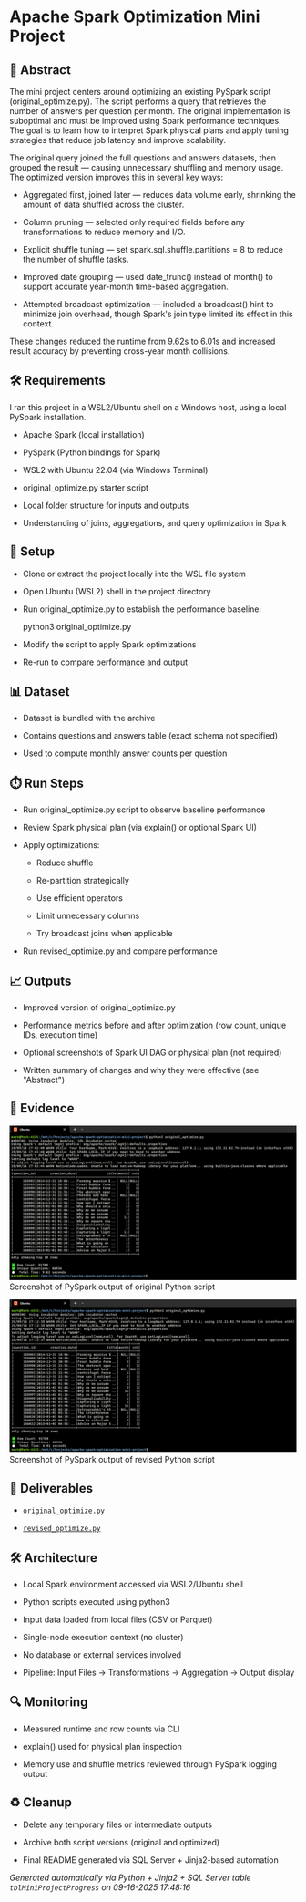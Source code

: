 # Apache Spark Optimization Mini Project


## 📖 Abstract
The mini project centers around optimizing an existing PySpark script (original_optimize.py). The script performs a query that retrieves the number of answers per question per month. The original implementation is suboptimal and must be improved using Spark performance techniques. The goal is to learn how to interpret Spark physical plans and apply tuning strategies that reduce job latency and improve scalability.



The original query joined the full questions and answers datasets, then grouped the result — causing unnecessary shuffling and memory usage. The optimized version improves this in several key ways:



- Aggregated first, joined later — reduces data volume early, shrinking the amount of data shuffled across the cluster.

- Column pruning — selected only required fields before any transformations to reduce memory and I/O.

- Explicit shuffle tuning — set spark.sql.shuffle.partitions = 8 to reduce the number of shuffle tasks.

- Improved date grouping — used date_trunc() instead of month() to support accurate year-month time-based aggregation.

- Attempted broadcast optimization — included a broadcast() hint to minimize join overhead, though Spark's join type limited its effect in this context.



These changes reduced the runtime from 9.62s to 6.01s and increased result accuracy by preventing cross-year month collisions.



## 🛠 Requirements
I ran this project in a WSL2/Ubuntu shell on a Windows host, using a local PySpark installation.



- Apache Spark (local installation)

- PySpark (Python bindings for Spark)

- WSL2 with Ubuntu 22.04 (via Windows Terminal)

- original_optimize.py starter script

- Local folder structure for inputs and outputs

- Understanding of joins, aggregations, and query optimization in Spark



## 🧰 Setup
- Clone or extract the project locally into the WSL file system

- Open Ubuntu (WSL2) shell in the project directory

- Run original_optimize.py to establish the performance baseline:

    python3 original_optimize.py

- Modify the script to apply Spark optimizations

- Re-run to compare performance and output



## 📊 Dataset
- Dataset is bundled with the archive

- Contains questions and answers table (exact schema not specified)

- Used to compute monthly answer counts per question



## ⏱️ Run Steps
- Run original_optimize.py script to observe baseline performance

- Review Spark physical plan (via explain() or optional Spark UI)

- Apply optimizations:

    - Reduce shuffle

    - Re-partition strategically

    - Use efficient operators

    - Limit unnecessary columns

    - Try broadcast joins when applicable

- Run revised_optimize.py and compare performance



## 📈 Outputs
- Improved version of original_optimize.py

- Performance metrics before and after optimization (row count, unique IDs, execution time)

- Optional screenshots of Spark UI DAG or physical plan (not required)

- Written summary of changes and why they were effective (see "Abstract")



## 📸 Evidence

![01_original_script_output.png](./evidence/01_original_script_output.png)  
Screenshot of PySpark output of original Python script

![02_revised_script_output.png](./evidence/02_revised_script_output.png)  
Screenshot of PySpark output of revised Python script




## 📎 Deliverables

- [`original_optimize.py`](./deliverables/original_optimize.py)

- [`revised_optimize.py`](./deliverables/revised_optimize.py)




## 🛠️ Architecture
- Local Spark environment accessed via WSL2/Ubuntu shell

- Python scripts executed using python3

- Input data loaded from local files (CSV or Parquet)

- Single-node execution context (no cluster)

- No database or external services involved

- Pipeline: Input Files → Transformations → Aggregation → Output display



## 🔍 Monitoring
- Measured runtime and row counts via CLI

- explain() used for physical plan inspection

- Memory use and shuffle metrics reviewed through PySpark logging output



## ♻️ Cleanup
- Delete any temporary files or intermediate outputs

- Archive both script versions (original and optimized)

- Final README generated via SQL Server + Jinja2-based automation


*Generated automatically via Python + Jinja2 + SQL Server table `tblMiniProjectProgress` on 09-16-2025 17:48:16*